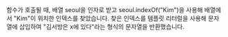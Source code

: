 함수가 호출될 때, 배열 seoul을 인자로 받고 seoul.indexOf("Kim")을 사용해 배열에서 "Kim"이 위치한 인덱스를 찾았습니다.
찾은 인덱스를 템플릿 리터럴을 사용해 문자열에 삽입하여 "김서방은 x에 있다"라는 형식의 문자열을 반환했습니다.